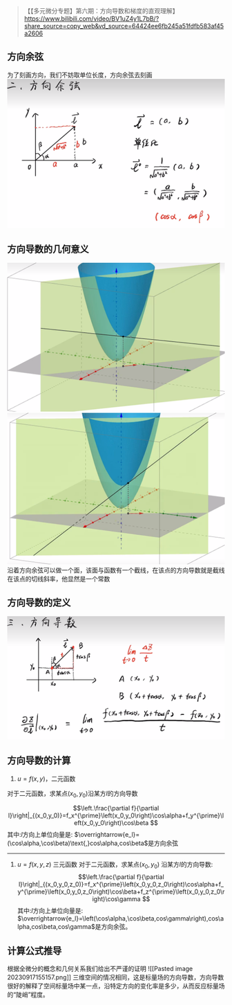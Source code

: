 >【【多元微分专题】第六期：方向导数和梯度的直观理解】 <https://www.bilibili.com/video/BV1uZ4y1L7bB/?share_source=copy_web&vd_source=64424ee6fb245a51fdfb583af45a2606>

## 方向余弦

为了刻画方向，我们不妨取单位长度，方向余弦去刻画
![Alt text](image-2.png)

## 方向导数的几何意义  

![Alt text](image.png)
![Alt text](image-1.png)
沿着方向余弦可以做一个面，该面与函数有一个截线，在该点的方向导数就是截线在该点的切线斜率，他显然是一个常数

## 方向导数的定义

![Alt text](image-3.png)

## 方向导数的计算

1. $u=f(x,y)$，二元函数

对于二元函数，求某点$(x_0,y_0)$沿某方$l$的方向导数

$$\left.\frac{\partial f}{\partial l}\right|_{(x_0,y_0)}=f_x^{\prime}\left(x_0,y_0\right)\cos\alpha+f_y^{\prime}\left(x_0,y_0\right)\cos\beta $$
其中:$l$方向上单位向量是: $\overrightarrow{e_l}=(\cos\alpha,\cos\beta)\text{,}cos\alpha,cos\beta$是方向余弦

---

1. $u=f(x,y,z)$ 三元函数
对于二元函数，求某点$(x_0,y_0)$ 沿某方$l$的方向导数:
$$\left.\frac{\partial f}{\partial l}\right|_{(x_0,y_0,z_0)}=f_x^{\prime}\left(x_0,y_0,z_0\right)\cos\alpha+f_y^{\prime}\left(x_0,y_0,z_0\right)\cos\beta+f_z^{\prime}\left(x_0,y_0,z_0\right)\cos\gamma $$
其中:$l$方向上单位向量是: $\overrightarrow{e_l}=\left(\cos\alpha,\cos\beta,cos\gamma\right),cos\alpha,cos\beta,cos\gamma$是方向余弦。

## 计算公式推导
根据全微分的概念和几何关系我们给出不严谨的证明
![[Pasted image 20230917155157.png]]
三维空间的情况相同，这是标量场的方向导数，方向导数很好的解释了空间标量场中某一点，沿特定方向的变化率是多少，从而反应标量场的“陡峭”程度。